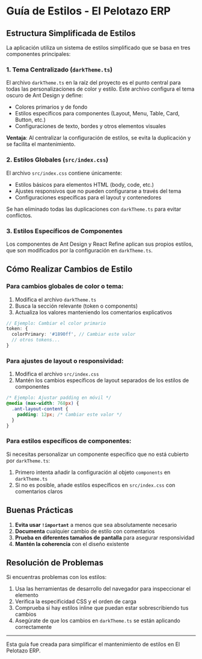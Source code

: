 # Guía de Estilos - El Pelotazo ERP

## Estructura Simplificada de Estilos

La aplicación utiliza un sistema de estilos simplificado que se basa en tres componentes principales:

### 1. Tema Centralizado (`darkTheme.ts`)

El archivo `darkTheme.ts` en la raíz del proyecto es el punto central para todas las personalizaciones de color y estilo. Este archivo configura el tema oscuro de Ant Design y define:

- Colores primarios y de fondo
- Estilos específicos para componentes (Layout, Menu, Table, Card, Button, etc.)
- Configuraciones de texto, bordes y otros elementos visuales

**Ventaja**: Al centralizar la configuración de estilos, se evita la duplicación y se facilita el mantenimiento.

### 2. Estilos Globales (`src/index.css`)

El archivo `src/index.css` contiene únicamente:

- Estilos básicos para elementos HTML (body, code, etc.)
- Ajustes responsivos que no pueden configurarse a través del tema
- Configuraciones específicas para el layout y contenedores

Se han eliminado todas las duplicaciones con `darkTheme.ts` para evitar conflictos.

### 3. Estilos Específicos de Componentes

Los componentes de Ant Design y React Refine aplican sus propios estilos, que son modificados por la configuración en `darkTheme.ts`.

## Cómo Realizar Cambios de Estilo

### Para cambios globales de color o tema:

1. Modifica el archivo `darkTheme.ts`
2. Busca la sección relevante (token o components)
3. Actualiza los valores manteniendo los comentarios explicativos

```typescript
// Ejemplo: Cambiar el color primario
token: {
  colorPrimary: '#1890ff', // Cambiar este valor
  // otros tokens...
}
```

### Para ajustes de layout o responsividad:

1. Modifica el archivo `src/index.css`
2. Mantén los cambios específicos de layout separados de los estilos de componentes

```css
/* Ejemplo: Ajustar padding en móvil */
@media (max-width: 768px) {
  .ant-layout-content {
    padding: 12px; /* Cambiar este valor */
  }
}
```

### Para estilos específicos de componentes:

Si necesitas personalizar un componente específico que no está cubierto por `darkTheme.ts`:

1. Primero intenta añadir la configuración al objeto `components` en `darkTheme.ts`
2. Si no es posible, añade estilos específicos en `src/index.css` con comentarios claros

## Buenas Prácticas

1. **Evita usar `!important`** a menos que sea absolutamente necesario
2. **Documenta** cualquier cambio de estilo con comentarios
3. **Prueba en diferentes tamaños de pantalla** para asegurar responsividad
4. **Mantén la coherencia** con el diseño existente

## Resolución de Problemas

Si encuentras problemas con los estilos:

1. Usa las herramientas de desarrollo del navegador para inspeccionar el elemento
2. Verifica la especificidad CSS y el orden de carga
3. Comprueba si hay estilos inline que puedan estar sobrescribiendo tus cambios
4. Asegúrate de que los cambios en `darkTheme.ts` se están aplicando correctamente

---

Esta guía fue creada para simplificar el mantenimiento de estilos en El Pelotazo ERP.

